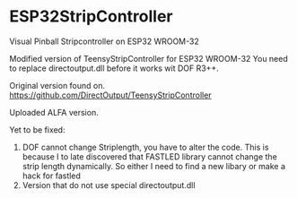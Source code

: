 # ESP32StripController
Visual Pinball Stripcontroller on ESP32 WROOM-32

Modified version of TeensyStripController for ESP32 WROOM-32
You need to replace directoutput.dll before it works wit DOF R3++.

Original version found on.
https://github.com/DirectOutput/TeensyStripController

Uploaded ALFA version.

Yet to be fixed:

1. DOF cannot change Striplength, you have to alter the code. This is because I to late discovered that FASTLED library cannot change the strip length dynamically. So either I need to find a new libary or make a hack for fastled
2. Version that do not use special directoutput.dll


